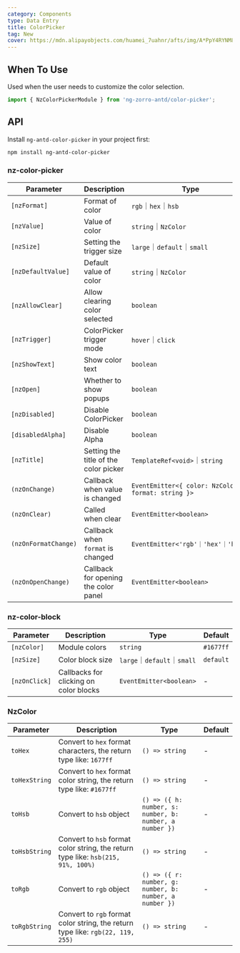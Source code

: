 ```yaml
---
category: Components
type: Data Entry
title: ColorPicker
tag: New
cover: https://mdn.alipayobjects.com/huamei_7uahnr/afts/img/A*PpY4RYNM8UcAAAAAAAAAAAAADrJ8AQ/original
---
```


## When To Use

Used when the user needs to customize the color selection.

```ts
import { NzColorPickerModule } from 'ng-zorro-antd/color-picker';
```

## API

Install `ng-antd-color-picker` in your project first:

```sh
npm install ng-antd-color-picker
```

### nz-color-picker

| Parameter            | Description                           | Type                                               | Default   |
| -------------------- | ------------------------------------- | -------------------------------------------------- | --------- |
| `[nzFormat]`         | Format of color                       | `rgb`｜`hex`｜`hsb`                                | `hex`     |
| `[nzValue]`          | Value of color                        | `string`｜`NzColor`                                | -         |
| `[nzSize]`           | Setting the trigger size              | `large`｜`default`｜`small`                        | `default` |
| `[nzDefaultValue]`   | Default value of color                | `string`｜`NzColor`                                | `false`   |
| `[nzAllowClear]`     | Allow clearing color selected         | `boolean`                                          | `false`   |
| `[nzTrigger]`        | ColorPicker trigger mode              | `hover`｜`click`                                   | `click`   |
| `[nzShowText]`       | Show color text                       | `boolean`                                          | `false`   |
| `[nzOpen]`           | Whether to show popups                | `boolean`                                          | `false`   |
| `[nzDisabled]`       | Disable ColorPicker                   | `boolean`                                          | `false`   |
| `[disabledAlpha]`    | Disable Alpha                         | `boolean`                                          | `false`   |
| `[nzTitle]`          | Setting the title of the color picker | `TemplateRef<void>`｜`string`                      | -         |
| `(nzOnChange)`       | Callback when value is changed        | `EventEmitter<{ color: NzColor; format: string }>` | -         |
| `(nzOnClear)`        | Called when clear                     | `EventEmitter<boolean>`                            | -         |
| `(nzOnFormatChange)` | Callback when `format` is changed     | `EventEmitter<'rgb'｜'hex'｜'hsb'>`                | -         |
| `(nzOnOpenChange)`   | Callback for opening the color panel  | `EventEmitter<boolean>`                            | -         |

### nz-color-block

| Parameter     | Description                            | Type                        | Default   |
| ------------- | -------------------------------------- | --------------------------- | --------- |
| `[nzColor]`   | Module colors                          | `string`                    | `#1677ff` |
| `[nzSize]`    | Color block size                       | `large`｜`default`｜`small` | `default` |
| `[nzOnClick]` | Callbacks for clicking on color blocks | `EventEmitter<boolean>`     | -         |

### NzColor

| Parameter     | Description                                                                       | Type                                                    | Default |
| ------------- | --------------------------------------------------------------------------------- | ------------------------------------------------------- | ------- |
| `toHex`       | Convert to `hex` format characters, the return type like: `1677ff`                | `() => string`                                          | -       |
| `toHexString` | Convert to `hex` format color string, the return type like: `#1677ff`             | `() => string`                                          | -       |
| `toHsb`       | Convert to `hsb` object                                                           | `() => ({ h: number, s: number, b: number, a number })` | -       |
| `toHsbString` | Convert to `hsb` format color string, the return type like: `hsb(215, 91%, 100%)` | `() => string`                                          | -       |
| `toRgb`       | Convert to `rgb` object                                                           | `() => ({ r: number, g: number, b: number, a number })` | -       |
| `toRgbString` | Convert to `rgb` format color string, the return type like: `rgb(22, 119, 255)`   | `() => string`                                          | -       |
